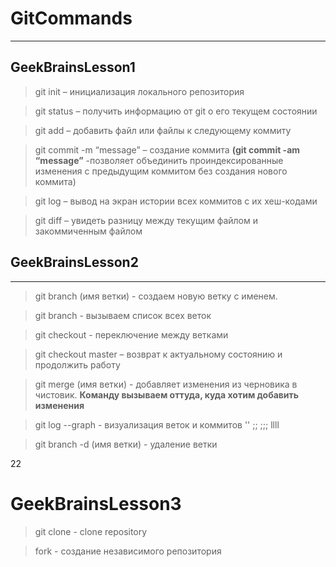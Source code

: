 # GitCommands
***
## GeekBrainsLesson1
>git init – инициализация локального репозитория

>git status – получить информацию от git о его текущем состоянии

>git add – добавить файл или файлы к следующему коммиту

>git commit -m “message” – создание коммита
**(git commit -am “message”** -позволяет объединить проиндексированные изменения с предыдущим коммитом без создания нового коммита)

>git log – вывод на экран истории всех коммитов с их хеш-кодами

>git diff – увидеть разницу между текущим файлом и закоммиченным файлом

## GeekBrainsLesson2
***

> git branch (имя ветки) - создаем новую ветку с именем. 

> git branch - вызываем список всех веток

> git checkout - переключение между ветками

> git checkout master – возврат к актуальному состоянию и продолжить работу

> git merge (имя ветки) - добавляет изменения из черновика в чистовик. **Команду вызываем оттуда, куда хотим добавить изменения**

>git log --graph - визуализация веток и коммитов
''
;;
;;;
llll


> git branch -d (имя ветки) - удаление ветки

22



# GeekBrainsLesson3



> git clone - clone repository
 
 >fork - создание независимого репозитория